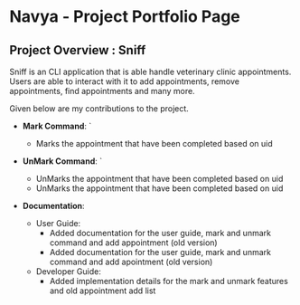 # Navya - Project Portfolio Page

## Project Overview : Sniff

Sniff is an CLI application that is able handle veterinary clinic appointments. Users are able to interact
with it to add appointments, remove appointments, find appointments and many more.

Given below are my contributions to the project.

* **Mark Command**: `
    * Marks the appointment that have been completed based on uid 


* **UnMark Command**: `
    * UnMarks the appointment that have been completed based on uid
    * UnMarks the appointment that have been completed based on uid 

* **Documentation**:
    * User Guide:
        * Added documentation for the user guide, mark and unmark command and add appointment (old version)
        * Added documentation for the user guide, mark and unmark command and add apointment (old version)
    * Developer Guide:
        * Added implementation details for the mark and unmark features and old appointment add list